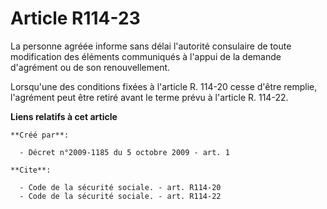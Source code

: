 # Article R114-23

La personne agréée informe sans délai l'autorité consulaire de toute modification des éléments communiqués à l'appui de la
demande d'agrément ou de son renouvellement. 

Lorsqu'une des conditions fixées à l'article R. 114-20 cesse d'être remplie, l'agrément peut être retiré avant le terme prévu
à l'article R. 114-22.

**Liens relatifs à cet article**

	**Créé par**:

	  - Décret n°2009-1185 du 5 octobre 2009 - art. 1

	**Cite**:

	  - Code de la sécurité sociale. - art. R114-20
	  - Code de la sécurité sociale. - art. R114-22
